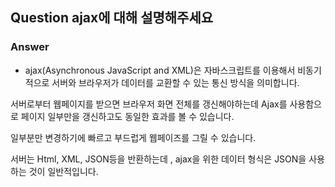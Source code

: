 ## Question ajax에 대해 설명해주세요

### Answer

- ajax(Asynchronous JavaScript and XML)은 자바스크립트를 이용해서 비동기적으로 서버와 브라우저가 데이터를 교환할 수 있는 통신 방식을 의미합니다.

서버로부터 웹페이지를 받으면 브라우저 화면 전체를 갱신해야하는데 Ajax를 사용함으로 페이지 일부만을 갱신하고도 동일한 효과를 볼 수 있습니다.

일부분만 변경하기에 빠르고 부드럽게 웹페이즈를 그릴 수 있습니다.

서버는 Html, XML, JSON등을 반환하는데 , ajax을 위한 데이터 형식은 JSON을 사용하는 것이 일반적입니다.
